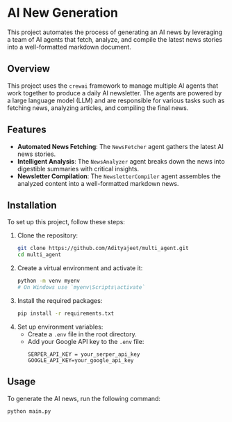 # AI New Generation
This project automates the process of generating an AI news by leveraging a team of AI agents that fetch, analyze, and compile the latest news stories into a well-formatted markdown document.
## Overview
This project uses the `crewai` framework to manage multiple AI agents that work together to produce a daily AI newsletter. The agents are powered by a large language model (LLM) and are responsible for various tasks such as fetching news, analyzing articles, and compiling the final news.
## Features
- **Automated News Fetching**: The `NewsFetcher` agent gathers the latest AI news stories.
- **Intelligent Analysis**: The `NewsAnalyzer` agent breaks down the news into digestible summaries with critical insights.
- **Newsletter Compilation**: The `NewsletterCompiler` agent assembles the analyzed content into a well-formatted markdown news.
## Installation
To set up this project, follow these steps:
1. Clone the repository:
    ```bash
    git clone https://github.com/Adityajeet/multi_agent.git
    cd multi_agent
    ```
2. Create a virtual environment and activate it:
    ```bash
    python -m venv myenv
    # On Windows use `myenv\Scripts\activate`
    ```
3. Install the required packages:
    ```bash
    pip install -r requirements.txt
    ```
4. Set up environment variables:
   - Create a `.env` file in the root directory.
   - Add your Google API key to the `.env` file:
     ```
     SERPER_API_KEY = your_serper_api_key
     GOOGLE_API_KEY=your_google_api_key
     ```
## Usage
To generate the AI news, run the following command:

```bash
python main.py
